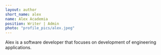 ```yaml
---
layout: author
short_name: alex
name: Alex Academia
position: Writer | Admin
photo: "profile_pics/alex.jpeg"
---
```


Alex is a software developer that focuses on development of engineering applications.
